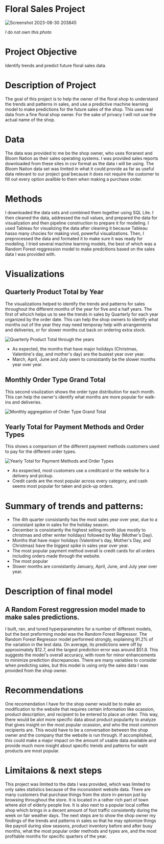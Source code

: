 # Floral Sales Project


![Screenshot 2023-08-30 203845](https://github.com/JoeBwonKenobi/Floral_Sales_Project/assets/117705408/39c7e26f-8f99-4ea3-8e80-e9305851afa2)

*I do not own this photo*

# **Project Objective**

Identify trends and predict future floral sales data.

# Description of Project

The goal of this project is to help the owner of the floral shop to understand the trends and patterns in sales, and use a predictive machine learning model to make predictions for the future sales of the shop. This uses real data from a fine floral shop owner. For the sake of privacy I will not use the actual name of the shop. 

# Data 

The data was provided to me be the shop owner, who uses floranext and Bloom Nation as their sales operating systems. I was provided sales reports downloaded from these sites in csv format as the data i will be using. The Bloom Nation data set was limited in what it could provide as far as useful data relevant to our project goal because it does not require the customer to fill out every option availble to them when making a purchase order.

# Methods
I downloaded the data sets and combined them together using SQL Lite. I then cleaned the data, addressed the null values, and prepared the data for visualization and then pipeline construction to prepare it for modeling. I used Tableau for visualizing the data after cleaning it because Tableau hasso many chocies for making vivd, powerful visualizations. Then, I preprocessed the data and formated it to make sure it was ready for modeling. I tried several machine learning models, the best of which was a Random Forest reggression model to make predcitions based on the sales data I was provided with.

# Visualizations

## **Quarterly Product Total by Year**
The visualizations helped to identify the trends and patterns for sales throughout the different months of the year for five and a half years. The first of whcich helps us to see the trends in sales by Quarterly for each year organized by the order date. This can help the shop owners to identify what months out of the year they may need temporay help with arrangements and deliveries, or for slower months cut back on ordering extra stock.


![Quarterly Product Total through the years](https://github.com/JoeBwonKenobi/Floral_Sales_Project/assets/117705408/fa029b94-0751-41ac-8aba-508b47b824c3)


- As expected, the months that have major holidays (Christmas, Valentine's day, and mother's day) are the busiest year over year.
- March, April, June and July seem to consistantly be the slower months year over year.

## **Monthly Order Type Grand Total**

This second visulization shows the order type distribution for each month. This can help the owner's identify what months are more popular for walk-ins and deliveries.

![Monthly aggregation of Order Type Grand Total](https://github.com/JoeBwonKenobi/Floral_Sales_Project/assets/117705408/6e54c648-4034-4c71-91a0-21e769d3d3ca)


## **Yearly Total for Payment Methods and Order Types**
 This shows a comparison of the different payment methods customers used to pay for the different order types.

![Yearly Total for Payment Methods and Order Types](https://github.com/JoeBwonKenobi/Floral_Sales_Project/assets/117705408/735fe6e7-88e5-46c0-90d0-18febaa6aec4)


- As exspected, most customers use a creditcard or the website for a delivery and pickup.
- Credit cards are the most popular across every category, and cash seems most popular for taken and pick-up orders.

# **Summary of trends and patterns:**

- The 4th quarter consistantly has the most sales year over year, due to a consistant spike in sales for the holiday season.
- December is consistantly the highest selling month (due mostly to christmas and other winter holidays) followed by May (Mother's Day).
- Months that have major holidays (Valentine's day, Mother's Day, and Christmas) have the biggest spike in sales year over year.
- The most popular payment method overall is credit cards for all orders including orders made through the website.
- The most popular 
- Slower months are consistantly January, April, June, and July year over year.

# Description of final model

## **A Random Forest reggression model made to make sales predictions.**

I built, ran, and tuned hyperparameters for a number of different models, but the best preforming model was the Random Forest Regressor. The Random Forest Regressor model performed strongly, explaining 91.2% of the variation in the test data. On average, its predictions were off by approximately $12.7, and the largest prediction error was around $51.8. This suggests the model's overall accuracy, with room for minor enhancements to minimize prediction discrepancies. There are many variables to consider when predicting sales, but this model is using only the sales data I was provided from the shop owner.


# Recommendations
One recomendation I have for the shop owner would be to make an modification to the website that requires certain information like ocassion, product description, and recipient to be entered to place an order. This way, there would be alot more specific data about product popularity to analyze that gives insight on the most popular ocassion, and who the most common recipients are. This would have to be a conversation between the shop owner and the company that the website is run through. If accomplished, this could make a major impact on the amount of usable data available and provide much more insight about specific trends and patterns for waht products are most popular.

# Limitaions & next steps
This project was limited to the data I was provided, which was limited to only sales statistics because of the inconsistent website data. There are many customers that purchase things from the store in-person just by browsing throughout the store. It is located in a rather rich part of town where alot of elderly people live. It is also next to a popular local coffee shop which brings in a decent amount of foot traffic consistently during the week on fair weather days. The next steps are to show the shop owner my findings of the trends and patterns in sales so that he may optomize things like payroll during slow seasons, product inventory before and after busy months, what the most popular order methods and types are, and the most profitable months for specific quarters of the year.
